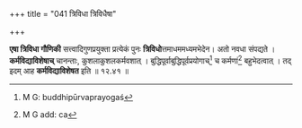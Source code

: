 +++
title = "041 त्रिविधा त्रिविधैषा"

+++


**एषा त्रिविधा गौणिकी** सत्त्वादिगुणप्रयुक्ता प्रत्येकं पुनः **त्रिविधो**त्तमाधममध्यमभेदेन। अतो नवधा संपद्यते । **कर्मविद्याविशेषाच्** चानन्ताः, कुशलाकुशलकर्मवशात् । बुद्धिपूर्वाबुद्धिपूर्वप्रयोगाच्[^८८] च कर्मणां[^८९] बहुभेदत्वात् । तद् इदम् आह **कर्मविद्याविशेषत** इति ॥ १२.४१ ॥


[^८९]:
     M G add: ca


[^८८]:
     M G: buddhipūrvaprayogaś